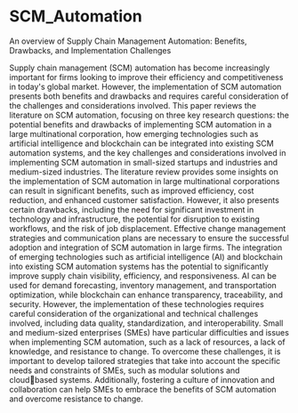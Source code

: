 # SCM_Automation
An overview of Supply Chain Management Automation: Benefits,  Drawbacks, and Implementation Challenges

Supply chain management (SCM) automation has become increasingly important for firms looking to improve their efficiency and competitiveness in today's global market. However, the implementation of SCM automation presents both benefits and drawbacks and requires careful consideration of the challenges and considerations involved. This paper reviews the literature on SCM automation, focusing on three key research questions: the potential benefits and drawbacks of implementing SCM automation in a large multinational corporation, how emerging technologies such as artificial intelligence and blockchain can be integrated into existing SCM automation systems, and the key challenges and considerations involved in implementing SCM automation in small-sized startups and industries and medium-sized industries. The literature review provides some insights on the implementation of SCM automation in large multinational corporations can result in significant benefits, such as improved efficiency, cost reduction, and enhanced customer satisfaction. However, it also presents certain drawbacks, including the need for significant investment in technology and infrastructure, the potential for disruption to existing workflows, and the risk of job displacement. Effective change management strategies and communication plans are necessary to ensure the successful adoption and integration of SCM automation in large firms. The integration of emerging technologies such as artificial intelligence (AI) and blockchain into existing SCM automation systems has the potential to significantly improve supply chain visibility, efficiency, and responsiveness. AI can be used for demand forecasting, inventory management, and transportation optimization, while blockchain can enhance transparency, traceability, and security. However, the implementation of these technologies requires careful consideration of the organizational and technical challenges involved, including data quality, standardization, and interoperability. Small and medium-sized enterprises (SMEs) have particular difficulties and issues when implementing SCM automation, such as a lack of resources, a lack of knowledge, and resistance to change. To overcome these challenges, it is important to develop tailored strategies that take into account the specific needs and constraints of SMEs, such as modular solutions and cloudbased systems. Additionally, fostering a culture of innovation and collaboration can help SMEs to embrace the benefits of SCM automation and overcome resistance to change.
